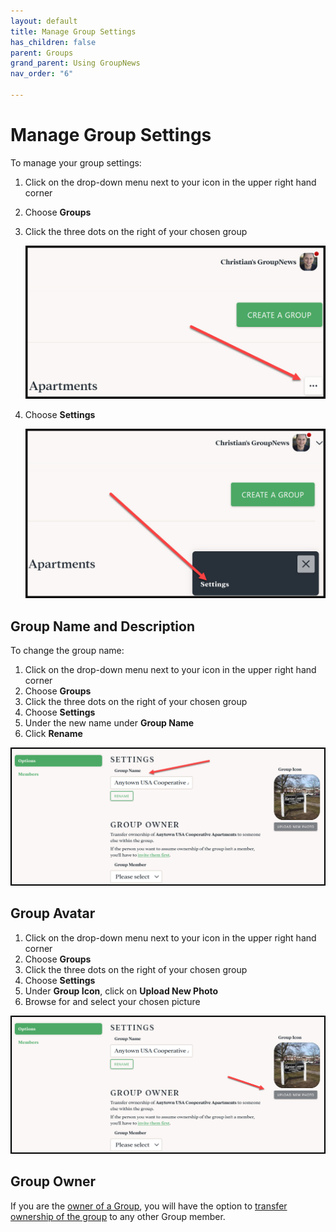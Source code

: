 ```yaml
---
layout: default
title: Manage Group Settings
has_children: false
parent: Groups
grand_parent: Using GroupNews
nav_order: "6"

---
```

# Manage Group Settings

To manage your group settings:

1. Click on the drop-down menu next to your icon in the upper right hand corner
2. Choose **Groups**
3. Click the three dots on the right of your chosen group

   ![](/assets/images/three-dots.jpg)
4. Choose **Settings**

   ![](/assets/images/settings.jpg)

## Group Name and Description

To change the group name:

1. Click on the drop-down menu next to your icon in the upper right hand corner
2. Choose **Groups**
3. Click the three dots on the right of your chosen group
4. Choose **Settings**
5. Under the new name under **Group Name**
6. Click **Rename**

![](/assets/images/change-group-name.jpg)

## Group Avatar

1. Click on the drop-down menu next to your icon in the upper right hand corner
2. Choose **Groups**
3. Click the three dots on the right of your chosen group
4. Choose **Settings**
5. Under **Group Icon**, click on **Upload New Photo**
6. Browse for and select your chosen picture

![](/assets/images/change-group-icon.jpg)

## Group Owner

If you are the [owner of a Group](/getting-started/roles-permissions/#group-owner), you will have the option to [transfer ownership of the group](/using-groupnews/groups/transfer-ownership) to any other Group member.